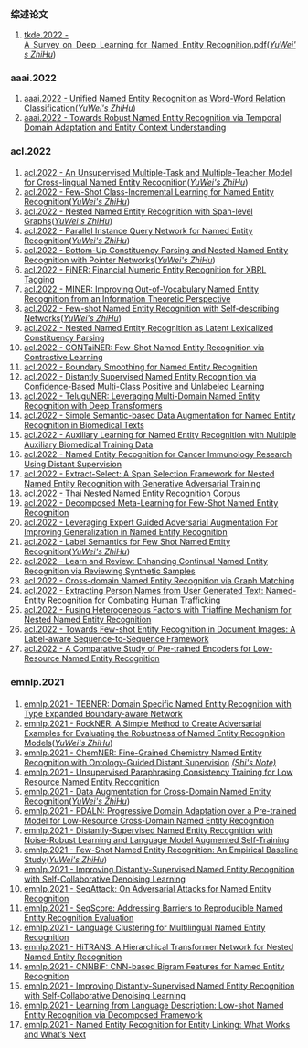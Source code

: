 ### 综述论文
1. [tkde.2022 - A_Survey_on_Deep_Learning_for_Named_Entity_Recognition.pdf](https://github.com/ICTKC/Papers/files/9389079/A_Survey_on_Deep_Learning_for_Named_Entity_Recognition.pdf)([_YuWei's ZhiHu_](https://zhuanlan.zhihu.com/p/561455888))

### aaai.2022
1. [aaai.2022 - Unified Named Entity Recognition as Word-Word Relation Classification](https://aaai-2022.virtualchair.net/poster_aaai742)([_YuWei's ZhiHu_](https://zhuanlan.zhihu.com/p/562158602))
2. [aaai.2022 - Towards Robust Named Entity Recognition via Temporal Domain Adaptation and Entity Context Understanding](https://aaai-2022.virtualchair.net/poster_dc136)
### acl.2022
#### 
1. [acl.2022 - An Unsupervised Multiple-Task and Multiple-Teacher Model for Cross-lingual Named Entity Recognition](https://aclanthology.org/2022.acl-long.14.pdf)([_YuWei's ZhiHu_](https://zhuanlan.zhihu.com/p/564767935))
2. [acl.2022 - Few-Shot Class-Incremental Learning for Named Entity Recognition](https://aclanthology.org/2022.acl-long.43.pdf)([_YuWei's ZhiHu_](https://zhuanlan.zhihu.com/p/566056100))
3. [acl.2022 - Nested Named Entity Recognition with Span-level Graphs](https://aclanthology.org/2022.acl-long.63.pdf)([_YuWei's ZhiHu_](https://zhuanlan.zhihu.com/p/569232453))
4. [acl.2022 - Parallel Instance Query Network for Named Entity Recognition](https://aclanthology.org/2022.acl-long.67.pdf)([_YuWei's ZhiHu_](https://zhuanlan.zhihu.com/p/569376286))
5. [acl.2022 - Bottom-Up Constituency Parsing and Nested Named Entity Recognition with Pointer Networks](https://aclanthology.org/2022.acl-long.171.pdf)([_YuWei's ZhiHu_](https://zhuanlan.zhihu.com/p/576016251))
6. [acl.2022 - FiNER: Financial Numeric Entity Recognition for XBRL Tagging](https://aclanthology.org/2022.acl-long.303.pdf)
7. [acl.2022 - MINER: Improving Out-of-Vocabulary Named Entity Recognition from an Information Theoretic Perspective](https://aclanthology.org/2022.acl-long.383.pdf)
8. [acl.2022 - Few-shot Named Entity Recognition with Self-describing Networks](https://aclanthology.org/2022.acl-long.392.pdf)([_YuWei's ZhiHu_](https://zhuanlan.zhihu.com/p/580400058))
9. [acl.2022 - Nested Named Entity Recognition as Latent Lexicalized Constituency Parsing](https://aclanthology.org/2022.acl-long.428.pdf)
10. [acl.2022 - CONTaiNER: Few-Shot Named Entity Recognition via Contrastive Learning](https://aclanthology.org/2022.acl-long.439.pdf)
11. [acl.2022 - Boundary Smoothing for Named Entity Recognition](https://aclanthology.org/2022.acl-long.490.pdf)
12. [acl.2022 - Distantly Supervised Named Entity Recognition via Confidence-Based Multi-Class Positive and Unlabeled Learning](https://aclanthology.org/2022.acl-long.498.pdf)
13. [acl.2022 - TeluguNER: Leveraging Multi-Domain Named Entity Recognition with Deep Transformers](https://aclanthology.org/2022.acl-srw.20.pdf)
14. [acl.2022 - Simple Semantic-based Data Augmentation for Named Entity Recognition in Biomedical Texts](https://aclanthology.org/2022.bionlp-1.12.pdf)
15. [acl.2022 - Auxiliary Learning for Named Entity Recognition with Multiple Auxiliary Biomedical Training Data](https://aclanthology.org/2022.bionlp-1.13.pdf)
16. [acl.2022 - Named Entity Recognition for Cancer Immunology Research Using Distant Supervision](https://aclanthology.org/2022.bionlp-1.17.pdf)
17. [acl.2022 - Extract-Select: A Span Selection Framework for Nested Named Entity Recognition with Generative Adversarial Training](https://aclanthology.org/2022.findings-acl.9.pdf)
18. [acl.2022 - Thai Nested Named Entity Recognition Corpus](https://aclanthology.org/2022.findings-acl.116.pdf)
19. [acl.2022 - Decomposed Meta-Learning for Few-Shot Named Entity Recognition](https://aclanthology.org/2022.findings-acl.124.pdf)
20. [acl.2022 - Leveraging Expert Guided Adversarial Augmentation For Improving Generalization in Named Entity Recognition](https://aclanthology.org/2022.findings-acl.154.pdf)
21. [acl.2022 - Label Semantics for Few Shot Named Entity Recognition](https://aclanthology.org/2022.findings-acl.155.pdf)([_YuWei's ZhiHu_](https://zhuanlan.zhihu.com/p/582511292))
22. [acl.2022 - Learn and Review: Enhancing Continual Named Entity Recognition via Reviewing Synthetic Samples](https://aclanthology.org/2022.findings-acl.179.pdf)
23. [acl.2022 - Cross-domain Named Entity Recognition via Graph Matching](https://aclanthology.org/2022.findings-acl.210.pdf)
24. [acl.2022 - Extracting Person Names from User Generated Text: Named-Entity Recognition for Combating Human Trafficking](https://aclanthology.org/2022.findings-acl.225.pdf)
25. [acl.2022 - Fusing Heterogeneous Factors with Triaffine Mechanism for Nested Named Entity Recognition](https://aclanthology.org/2022.findings-acl.250.pdf)
26. [acl.2022 - Towards Few-shot Entity Recognition in Document Images: A Label-aware Sequence-to-Sequence Framework](https://aclanthology.org/2022.findings-acl.329.pdf)
27. [acl.2022 - A Comparative Study of Pre-trained Encoders for Low-Resource Named Entity Recognition](https://aclanthology.org/2022.repl4nlp-1.6.pdf)

### emnlp.2021
####
1. [emnlp.2021 - TEBNER: Domain Specific Named Entity Recognition with Type Expanded Boundary-aware Network](https://aclanthology.org/2021.emnlp-main.18.pdf)
2. [emnlp.2021 - RockNER: A Simple Method to Create Adversarial Examples for Evaluating the Robustness of Named Entity Recognition Models](https://aclanthology.org/2021.emnlp-main.302.pdf)([_YuWei's ZhiHu_](https://zhuanlan.zhihu.com/p/583848132))
3. [emnlp.2021 - ChemNER: Fine-Grained Chemistry Named Entity Recognition with Ontology-Guided Distant Supervision](https://aclanthology.org/2021.emnlp-main.424.pdf) [_(Shi's Note)_](https://zhuanlan.zhihu.com/p/560494237)
4. [emnlp.2021 - Unsupervised Paraphrasing Consistency Training for Low Resource Named Entity Recognition](https://aclanthology.org/2021.emnlp-main.430.pdf)
5. [emnlp.2021 - Data Augmentation for Cross-Domain Named Entity Recognition](https://aclanthology.org/2021.emnlp-main.434.pdf)([_YuWei's ZhiHu_](https://zhuanlan.zhihu.com/p/576017917))
6. [emnlp.2021 - PDALN: Progressive Domain Adaptation over a Pre-trained Model for Low-Resource Cross-Domain Named Entity Recognition](https://aclanthology.org/2021.emnlp-main.442.pdf)
7. [emnlp.2021 - Distantly-Supervised Named Entity Recognition with Noise-Robust Learning and Language Model Augmented Self-Training](https://aclanthology.org/2021.emnlp-main.810.pdf)
8. [emnlp.2021 - Few-Shot Named Entity Recognition: An Empirical Baseline Study](https://aclanthology.org/2021.emnlp-main.813.pdf)([_YuWei's ZhiHu_](https://zhuanlan.zhihu.com/p/577895855))
9. [emnlp.2021 - Improving Distantly-Supervised Named Entity Recognition with Self-Collaborative Denoising Learning](https://aclanthology.org/2021.emnlp-main.839.pdf)
10. [emnlp.2021 - SeqAttack: On Adversarial Attacks for Named Entity Recognition](https://aclanthology.org/2021.emnlp-demo.35.pdf)
11. [emnlp.2021 - SeqScore: Addressing Barriers to Reproducible Named Entity Recognition Evaluation](https://aclanthology.org/2021.eval4nlp-1.5.pdf)
12. [emnlp.2021 - Language Clustering for Multilingual Named Entity Recognition](https://aclanthology.org/2021.findings-emnlp.4.pdf)
13. [emnlp.2021 - HiTRANS: A Hierarchical Transformer Network for Nested Named Entity Recognition](https://aclanthology.org/2021.findings-emnlp.12.pdf)
14. [emnlp.2021 - CNNBiF: CNN-based Bigram Features for Named Entity Recognition](https://aclanthology.org/2021.findings-emnlp.87.pdf)
15. [emnlp.2021 - Improving Distantly-Supervised Named Entity Recognition with Self-Collaborative Denoising Learning](https://aclanthology.org/2021.findings-emnlp.131.pdf)
16. [emnlp.2021 - Learning from Language Description: Low-shot Named Entity Recognition via Decomposed Framework](https://aclanthology.org/2021.findings-emnlp.139.pdf)
17. [emnlp.2021 - Named Entity Recognition for Entity Linking: What Works and What’s Next](https://aclanthology.org/2021.findings-emnlp.220.pdf)

